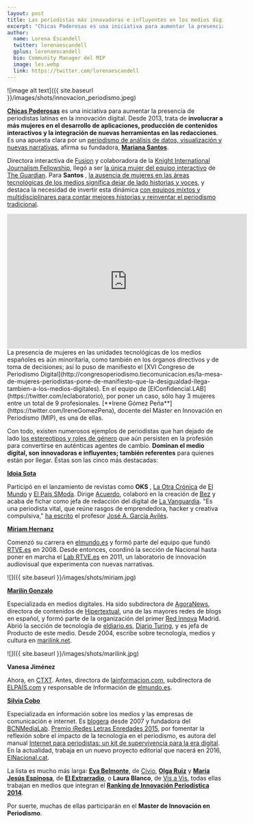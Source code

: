 ```yaml
---
layout: post
title: Las periodistas más innovadoras e influyentes en los medios digitales 
excerpt: "Chicas Poderosas es una iniciativa para aumentar la presencia de periodistas latinas en la innovación digital. Desde 2013, trata de involucrar a más mujeres en el desarrollo de aplicaciones, producción de contenidos interactivos y la integración de nuevas herramientas en las redacciones. Es una apuesta clara por un periodismo de análisis de datos, visualización y nuevas narrativas, afirma su fundadora, Mariana Santos."
author:
  name: Lorena Escandell
  twitter: lorenaescandell
  gplus: lorenaescandell 
  bio: Community Manager del MIP
  image: les.webp
  link: https://twitter.com/lorenaescandell
---
```

![image alt text]({{ site.baseurl }}/images/shots/innovacion_periodismo.jpeg)

[**Chicas Poderosas**](http://www.chicaspoderosas.org) es una iniciativa para aumentar la presencia de periodistas latinas en la innovación digital. Desde 2013, trata de **involucrar a más mujeres en el desarrollo de aplicaciones, producción de contenidos interactivos y la integración de nuevas herramientas en las redacciones**. Es una apuesta clara por un [periodismo de análisis de datos, visualización y nuevas narrativas](http://www.cccb.org/es/multimedia/videos/periodismo-de-datos-visualizacion-de-datos-con-chicas-poderosas/211119), afirma su fundadora, [**Mariana Santos**](https://twitter.com/marysaints).

Directora interactiva de [Fusion](http://fusion.net) y colaboradora de la [Knight International Journalism Fellowship](http://www.icfj.org/our-work/knight/overview), llegó a ser [la única mujer  del equipo interactivo](http://www.urosario.edu.co/Plaza-Capital/CIUDADANIA/Entrevista-con-Mariana-Santos,-lider-del-evento-qu) de [The Guardian](http://www.theguardian.com). Para **Santos** , [la ausencia de mujeres en las áreas tecnológicas de los medios significa dejar de lado historias y voces](http://www.chicaspoderosas.org/about/?lang=es), y destaca la necesidad de invertir esta dinámica [con equipos mixtos y multidisciplinares para contar mejores historias y reinventar el periodismo tradicional](http://marysaints.com/).

<iframe width="560" height="315" src="https://www.youtube.com/embed/UOvUiDZZzZU" frameborder="0" allowfullscreen></iframe>

<br>
La presencia de mujeres en las unidades tecnológicas de los medios españoles es aún minoritaria, como también en los órganos directivos y de toma de decisiones; así lo puso de manifiesto el [XVI Congreso de Periodismo Digital](http://congresoperiodismo.tiecomunicacion.es/la-mesa-de-mujeres-periodistas-pone-de-manifiesto-que-la-desigualdad-llega-tambien-a-los-medios-digitales). En el equipo de [ElConfidencial.LAB](https://twitter.com/eclaboratorio), por poner un caso, sólo hay 3 mujeres entre un total de 9 profesionales. [**Irene Gómez Peña**](https://twitter.com/IreneGomezPena), docente del Máster en Innovación en Periodismo (MIP), es una de ellas.

Con todo, existen numerosos ejemplos de periodistas que han dejado de lado [los estereotipos y roles de género](http://www.unesco.org/new/es/communication-and-information/crosscutting-priorities/gender-and-media/women-make-the-news/facts-and-figures) que aún persisten en la profesión para convertirse en auténticas agentes de cambio. **Dominan el medio digital, son innovadoras e influyentes; también referentes** para quienes están por llegar. Éstas son las cinco más destacadas:

[**Idoia Sota**](https://twitter.com/idoiasota)

Participó en el lanzamiento de revistas como **OKS** , [La Otra Crónica](http://www.elmundo.es/loc.html) de [El Mundo](http://www.elmundo.es) y [El País SModa](http://smoda.elpais.com). Dirige [Acuerdo](http://nohacefaltapapel.com/2014/05/26/asi-nacio-acuerdo-un-medio-europeo-para-producir-reportajes-digitales-interactivos/), colaboró en la creación de [Bez](http://www.bez.es) y acaba de fichar como jefa de redacción del digital de [La Vanguardia](http://www.lavanguardia.com/index.html). "Es una periodista vital, que reúne rasgos de emprendedora, hacker y creativa compulsiva," [ha escrito](http://mip.umh.es/blog/2015/10/04/diez-ideas-periodismo-innovador-idoia-sota) el profesor [José A. García Avilés](https://twitter.com/jagaraviles).

[**Miriam Hernanz**](https://twitter.com/miriamhernanz)

Comenzó su carrera en [elmundo.es](http://www.elmundo.es) y formó parte del equipo que fundó [RTVE.es](http://www.tve.es) en 2008. Desde entonces, coordinó la sección de Nacional hasta poner en marcha el [Lab RTVE.es](http://www.rtve.es/lab) en 2011, un laboratorio de innovación audiovisual que experimenta con nuevas narrativas.

![]({{ site.baseurl }}/images/shots/miriam.jpg)

[**Marilín Gonzalo**](https://twitter.com/marilink)

Especializada en medios digitales. Ha sido subdirectora de [AgoraNews](http://agoranews.es/), directora de contenidos de [Hipertextual](http://hipertextual.com), una de las mayores redes de blogs en español, y formó parte de la organización del primer [Red Innova](http://www.redinnova.com) Madrid. Abrió la sección de tecnología de [eldiario.es](http://www.eldiario.es/turing), [Diario Turing](http://www.eldiario.es/turing), y es jefa de Producto de este medio. Desde 2004, escribe sobre tecnología, medios y cultura en [marilink.net](http://www.marilink.net). 

![]({{ site.baseurl }}/images/shots/marilink.jpg)

**Vanesa Jiménez**

Ahora, en [CTXT](http://ctxt.es). Antes, directora de [lainformacion.com](http://www.lainformacion.com), subdirectora de [ELPAÍS.com](http://elpais.com) y responsable de Información de [elmundo.es](http://www.elmundo.es).

[**Silvia Cobo**](https://twitter.com/silviacobo)

Especializada en información sobre los medios y las empresas de comunicación e internet. Es [blogera](http://silviacobo.com) desde 2007 y fundadora del [BCNMediaLab](http://bcnmedialab.org). [Premio iRedes Letras Enredades 2015](http://www.iredes.es/2015/03/dolors-reig-silvia-cobo-y-fundacion-civio-premios-iredes-2015), por fomentar la reflexión sobre el impacto de la tecnología en el periodismo, es autora del manual [Internet para periodistas: un kit de supervivencia para la era digital](http://silviacobo.com/internet-para-periodistas). En la actualidad, trabaja en un nuevo proyecto editorial que nacerá en 2016, [ElNacional.cat](http://www.elnacional.cat/ca).

La lista es mucho más larga: [**Eva Belmonte**](https://twitter.com/evabelmonte), de [Civio](http://www.civio.es), [**Olga Ruiz**](https://twitter.com/OlgaRuiz) y [**María Jesús Espinosa**](https://twitter.com/mjesusespinosa), de [**El Extrarradio**](http://www.elextrarradio.com), o **Laura Blanco**, de [Vis a Vis](http://www.vis-a-vis.es), todas ellas trabajan en medios que integran el [**Ranking de Innovación Periodística 2014**](http://mip.umh.es/ranking).

Por suerte, muchas de ellas participarán en el **Master de Innovación en Periodismo**.